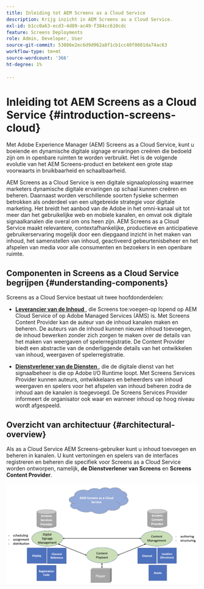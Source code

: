 ```yaml
---
title: Inleiding tot AEM Screens as a Cloud Service
description: Krijg inzicht in AEM Screens as a Cloud Service.
exl-id: b1cc0a63-ecd3-4d89-ac49-f384cc610cdc
feature: Screens Deployments
role: Admin, Developer, User
source-git-commit: 53086e2ec6d9d962a8f1cb1cc40f0601da74ac63
workflow-type: tm+mt
source-wordcount: '366'
ht-degree: 1%

---
```



# Inleiding tot AEM Screens as a Cloud Service {#introduction-screens-cloud}

Met Adobe Experience Manager (AEM) Screens as a Cloud Service, kunt u boeiende en dynamische digitale signage ervaringen creëren die bedoeld zijn om in openbare ruimten te worden verbruikt. Het is de volgende evolutie van het AEM Screens-product en betekent een grote stap voorwaarts in bruikbaarheid en schaalbaarheid.

AEM Screens as a Cloud Service is een digitale signaaloplossing waarmee marketers dynamische digitale ervaringen op schaal kunnen creëren en beheren. Daarnaast worden verschillende soorten fysieke schermen betrokken als onderdeel van een uitgebreide strategie voor digitale marketing. Het breidt het aanbod van de Adobe in het omni-kanaal uit tot meer dan het gebruikelijke web en mobiele kanalen, en omvat ook digitale signaalkanalen die overal om ons heen zijn. AEM Screens as a Cloud Service maakt relevantere, contextafhankelijke, productieve en anticipatieve gebruikerservaring mogelijk door een diepgaand inzicht in het maken van inhoud, het samenstellen van inhoud, geactiveerd gebeurtenisbeheer en het afspelen van media voor alle consumenten en bezoekers in een openbare ruimte.

## Componenten in Screens as a Cloud Service begrijpen {#understanding-components}

Screens as a Cloud Service bestaat uit twee hoofdonderdelen:

* **[Leverancier van de Inhoud ](https://experienceleague.adobe.com/docs/experience-manager-cloud-service/content/screens-as-cloud-service/configure-screens-cloud/using-screens-content-provider.html?lang=nl-NL)**, die Screens toe:voegen-op lopend op AEM Cloud Service of op Adobe Managed Services (AMS) is. Met Screens Content Provider kan de auteur van de inhoud kanalen maken en beheren. De auteurs van de inhoud kunnen nieuwe inhoud toevoegen, de inhoud bewerken zonder zich zorgen te maken over de details van het maken van weergaven of spelerregistratie. De Content Provider biedt een abstractie van de onderliggende details van het ontwikkelen van inhoud, weergaven of spelerregistratie.

* **[Dienstverlener van de Diensten ](https://experienceleague.adobe.com/docs/experience-manager-cloud-service/content/screens-as-cloud-service/configure-screens-cloud/navigating-to-screens-services-provider.html?lang=nl-NL)**, die de digitale dienst van het signaalbeheer is die op Adobe I/O Runtime loopt. Met Screens Services Provider kunnen auteurs, ontwikkelaars en beheerders van inhoud weergaven en spelers voor het afspelen van inhoud beheren zodra de inhoud aan de kanalen is toegevoegd. De Screens Services Provider informeert de organisator ook waar en wanneer inhoud op hoog niveau wordt afgespeeld.


## Overzicht van architectuur {#architectural-overview}

Als as a Cloud Service AEM Screens-gebruiker kunt u inhoud toevoegen en beheren in kanalen. U kunt vertoningen en spelers van de interfaces registreren en beheren die specifiek voor Screens as a Cloud Service worden ontworpen, namelijk, **de Dienstverlener van Screens** en **Screens Content Provider**.

![ Architecturaal Overzicht ](/help/screens-cloud/assets/architecture-screenscloud.png)
